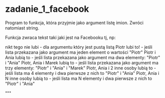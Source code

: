 # zadanie_1_facebook
Program to funkcja, która przyjmie jako argument listę imion. Zwróci natomiast string.

Funkcja zwraca tekst taki jaki jest na Facebooku tj, np:

nikt tego nie lubi - dla argumentu który jest pustą listą
Piotr lubi to! - jeśli lista przekazana jako argument ma jeden element o wartości "Piotr"
Piotr i Ania lubią to - jeśli lista przekazana jako argument ma dwa elementy: "Piotr" i "Ania"
Piotr, Ania i Marek lubią to - jeśli lista przekazana jako argument ma trzy elementy: "Piotr" i "Ania" i "Marek"
Piotr, Ania i 2 inne osoby lubią to - jeśli lista ma 4 elementy i dwa pierwsze z nich to "Piotr" i "Ania"
Piotr, Ania i N inne osoby lubią to - jeśli lista ma N elementy i dwa pierwsze z nich to "Piotr" i "Ania"


"""
